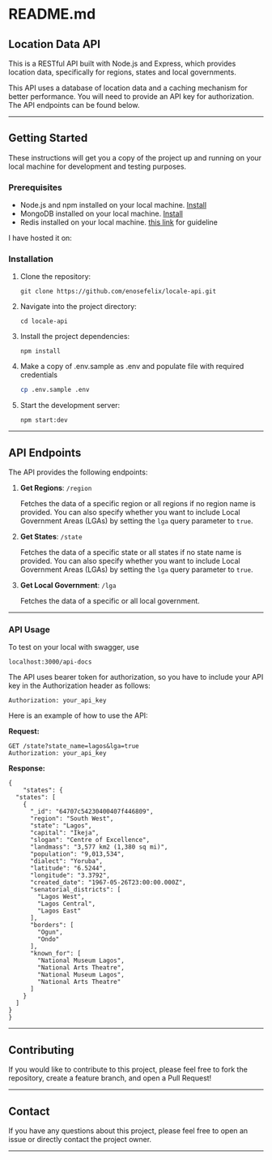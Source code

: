 # README.md

## Location Data API

This is a RESTful API built with Node.js and Express, which provides location data, specifically for regions, states and local governments.

This API uses a database of location data and a caching mechanism for better performance. You will need to provide an API key for authorization. The API endpoints can be found below.

---

## Getting Started

These instructions will get you a copy of the project up and running on your local machine for development and testing purposes.

### Prerequisites

- Node.js and npm installed on your local machine. [Install](https://nodejs.org/en/download/)
- MongoDB installed on your local machine. [Install](https://docs.mongodb.com/manual/installation/)
- Redis installed on your local machine. [this link](https://redis.io/docs/getting-started/) for guideline

I have hosted it on: 

### Installation

1. Clone the repository:
   ```
   git clone https://github.com/enosefelix/locale-api.git
   ```
2. Navigate into the project directory:
   ```
   cd locale-api
   ```
3. Install the project dependencies:
   ```
   npm install
   ```
4. Make a copy of .env.sample as .env and populate file with required credentials

    ```sh
    cp .env.sample .env
    ```

5. Start the development server:
   ```
   npm start:dev
   ```

---

## API Endpoints

The API provides the following endpoints:

1. **Get Regions**: `/region`

   Fetches the data of a specific region or all regions if no region name is provided. You can also specify whether you want to include Local Government Areas (LGAs) by setting the `lga` query parameter to `true`.

2. **Get States**: `/state`

   Fetches the data of a specific state or all states if no state name is provided. You can also specify whether you want to include Local Government Areas (LGAs) by setting the `lga` query parameter to `true`.

3. **Get Local Government**: `/lga`

   Fetches the data of a specific or all local government.

---

### API Usage

To test on your local with swagger, use
```
localhost:3000/api-docs
```

The API uses bearer token for authorization, so you have to include your API key in the Authorization header as follows:

```
Authorization: your_api_key
```

Here is an example of how to use the API:

**Request:**

```
GET /state?state_name=lagos&lga=true
Authorization: your_api_key
```

**Response:**

```
{
    "states": {
  "states": [
    {
      "_id": "64707c54230400407f446809",
      "region": "South West",
      "state": "Lagos",
      "capital": "Ikeja",
      "slogan": "Centre of Excellence",
      "landmass": "3,577 km2 (1,380 sq mi)",
      "population": "9,013,534",
      "dialect": "Yoruba",
      "latitude": "6.5244",
      "longitude": "3.3792",
      "created_date": "1967-05-26T23:00:00.000Z",
      "senatorial_districts": [
        "Lagos West",
        "Lagos Central",
        "Lagos East"
      ],
      "borders": [
        "Ogun",
        "Ondo"
      ],
      "known_for": [
        "National Museum Lagos",
        "National Arts Theatre",
        "National Museum Lagos",
        "National Arts Theatre"
      ]
    }
  ]
}
}
```

---

## Contributing

If you would like to contribute to this project, please feel free to fork the repository, create a feature branch, and open a Pull Request!

---

## Contact

If you have any questions about this project, please feel free to open an issue or directly contact the project owner.

---
